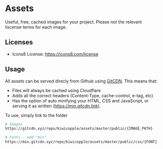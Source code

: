 # Assets

Useful, free, cached images for your project. Please not the relevant liscense terms for each image.


## Licenses

- Icons8 License: https://icons8.com/license

## Usage

All assets can be served direcly from Github using [GitCDN](https://gitcdn.xyz). This means that:

- Files will always be cached using Cloudflare
- Adds all the correct headers (Content-Type, cache-control, e-tag, etc)
- Has the option of auto minifying your HTML, CSS and JavaScript, or serving it as written (https://min.gitcdn.link).


To use, simply link to the folder

```bash
# Images
https://gitcdn.xyz/repo/kiwicopple/assets/master/public/{IMAGE_PATH}

# Fonts - add "min"
https://min.gitcdn.xyz/repo/kiwicopple/assets/master/public/css/{FONT}.css

```